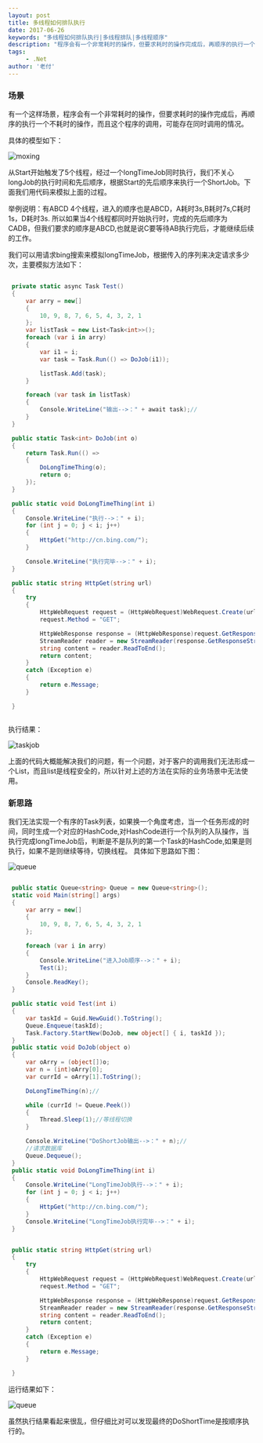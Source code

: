 ```yaml
---
layout: post
title: 多线程如何排队执行
date: 2017-06-26
keywords: "多线程如何排队执行|多线程排队|多线程顺序"
description: "程序会有一个非常耗时的操作，但要求耗时的操作完成后，再顺序的执行一个不耗时的操作，而且这个程序的调用，可能存在同时调用的情况"
tags:
     - .Net
author: '老付'
---    
```

 

###  场景        

   有一个这样场景，程序会有一个非常耗时的操作，但要求耗时的操作完成后，再顺序的执行一个不耗时的操作，而且这个程序的调用，可能存在同时调用的情况。      

   具体的模型如下：        


   ![moxing](/img/assets/task.png)          


   从Start开始触发了5个线程，经过一个longTimeJob同时执行，我们不关心longJob的执行时间和先后顺序，根据Start的先后顺序来执行一个ShortJob。下面我们用代码来模拟上面的过程。         

   举例说明：有ABCD 4个线程，进入的顺序也是ABCD，A耗时3s,B耗时7s,C耗时1s，D耗时3s. 所以如果当4个线程都同时开始执行时，完成的先后顺序为 CADB，但我们要求的顺序是ABCD,也就是说C要等待AB执行完后，才能继续后续的工作。

   我们可以用请求bing搜索来模拟longTimeJob，根据传入的序列来决定请求多少次，主要模拟方法如下：       

   ``` C#       

    private static async Task Test()
    {
        var arry = new[]
        {
            10, 9, 8, 7, 6, 5, 4, 3, 2, 1
        };
        var listTask = new List<Task<int>>();
        foreach (var i in arry)
        {
            var i1 = i;
            var task = Task.Run(() => DoJob(i1));

            listTask.Add(task);
        }

        foreach (var task in listTask)
        {
            Console.WriteLine("输出-->：" + await task);//
        }
    }     

    public static Task<int> DoJob(int o)
    {
        return Task.Run(() =>
        {
            DoLongTimeThing(o);
            return o;
        });
    }      

    public static void DoLongTimeThing(int i)
    {
        Console.WriteLine("执行-->：" + i);
        for (int j = 0; j < i; j++)
        {
            HttpGet("http://cn.bing.com/");
        }

        Console.WriteLine("执行完毕-->：" + i);
    }

    public static string HttpGet(string url)
    {
        try
        {
            HttpWebRequest request = (HttpWebRequest)WebRequest.Create(url);
            request.Method = "GET";

            HttpWebResponse response = (HttpWebResponse)request.GetResponse();
            StreamReader reader = new StreamReader(response.GetResponseStream(), Encoding.UTF8);
            string content = reader.ReadToEnd();
            return content;
        }
        catch (Exception e)
        {
            return e.Message;
        }

    }



   ```       

   执行结果：    

   ![taskjob](/img/assets/taskJob.png)    


   上面的代码大概能解决我们的问题，有一个问题，对于客户的调用我们无法形成一个List，而且list是线程安全的，所以针对上述的方法在实际的业务场景中无法使用。       


### 新思路    

   我们无法实现一个有序的Task列表，如果换一个角度考虑，当一个任务形成的时间，同时生成一个对应的HashCode,对HashCode进行一个队列的入队操作，当执行完成longTimeJob后，判断是不是队列的第一个Task的HashCode,如果是则执行，如果不是则继续等待，切换线程。 具体如下思路如下图：      

   ![queue](/img/assets/quenuPic.png)     



   ```  C#        

    public static Queue<string> Queue = new Queue<string>();
	static void Main(string[] args)
	{
	    var arry = new[]
	    {
	        10, 9, 8, 7, 6, 5, 4, 3, 2, 1
	    };

	    foreach (var i in arry)
	    {
	        Console.WriteLine("进入Job顺序-->：" + i);
	        Test(i);
	    }
	    Console.ReadKey();
	}

	public static void Test(int i)
	{
	    var taskId = Guid.NewGuid().ToString();
	    Queue.Enqueue(taskId);
	    Task.Factory.StartNew(DoJob, new object[] { i, taskId });
	}
	public static void DoJob(object o)
	{
	    var oArry = (object[])o;
	    var n = (int)oArry[0];
	    var currId = oArry[1].ToString();

	    DoLongTimeThing(n);//

	    while (currId != Queue.Peek())
	    {
	        Thread.Sleep(1);//等线程切换
	    }

	    Console.WriteLine("DoShortJob输出-->：" + n);//
	    //请求数据库 
	    Queue.Dequeue();
	}
	public static void DoLongTimeThing(int i)
	{
	    Console.WriteLine("LongTimeJob执行-->：" + i);
	    for (int j = 0; j < i; j++)
	    {
	        HttpGet("http://cn.bing.com/");
	    }
	    Console.WriteLine("LongTimeJob执行完毕-->：" + i);
	}


	public static string HttpGet(string url)
	{
	    try
	    {
	        HttpWebRequest request = (HttpWebRequest)WebRequest.Create(url);
	        request.Method = "GET";

	        HttpWebResponse response = (HttpWebResponse)request.GetResponse();
	        StreamReader reader = new StreamReader(response.GetResponseStream(), Encoding.UTF8);
	        string content = reader.ReadToEnd();
	        return content;
	    }
	    catch (Exception e)
	    {
	        return e.Message;
	    }

	}


   ```            


   运行结果如下：      

   ![queue](/img/assets/Quene.png)       



   虽然执行结果看起来很乱，但仔细比对可以发现最终的DoShortTime是按顺序执行的。











